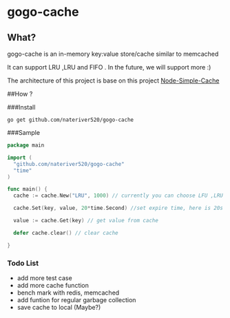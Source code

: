 gogo-cache
==========

## What?

gogo-cache is an in-memory key:value store/cache similar to memcached 

It can support LRU ,LRU and FIFO . In the future, we will support more :)

The architecture of this project is base on this project [Node-Simple-Cache](https://github.com/hh54188/Node-Simple-Cache) 


##How ?

###Install

```shell
go get github.com/nateriver520/gogo-cache
```

###Sample

```go
package main

import (
  "github.com/nateriver520/gogo-cache"
  "time"
)

func main() {
  cache := cache.New("LRU", 1000) // currently you can choose LFU ,LRU and FIFO, and here we set the size of item 1000

  cache.Set(key, value, 20*time.Second) //set expire time, here is 20s

  value := cache.Get(key) // get value from cache

  defer cache.clear() // clear cache

}


```

### Todo List

- add more test case
- add more cache function
- bench mark with redis, memcached
- add funtion for regular garbage collection
- save cache to local (Maybe?) 